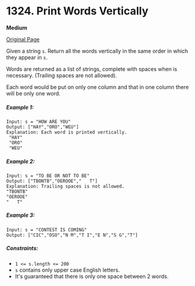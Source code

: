 # 1324. Print Words Vertically

**Medium**

[Original Page](https://leetcode.com/problems/print-words-vertically/)

Given a string `s`. Return all the words vertically in the same order in which they appear in `s`.

Words are returned as a list of strings, complete with spaces when is necessary. (Trailing spaces are not allowed).

Each word would be put on only one column and that in one column there will be only one word.

##### Example 1:
```
Input: s = "HOW ARE YOU"
Output: ["HAY","ORO","WEU"]
Explanation: Each word is printed vertically. 
 "HAY"
 "ORO"
 "WEU"
```

##### Example 2:
```
Input: s = "TO BE OR NOT TO BE"
Output: ["TBONTB","OEROOE","   T"]
Explanation: Trailing spaces is not allowed. 
"TBONTB"
"OEROOE"
"   T"
```

##### Example 3:
```
Input: s = "CONTEST IS COMING"
Output: ["CIC","OSO","N M","T I","E N","S G","T"]
```

##### Constraints:
- `1 <= s.length <= 200`
- `s` contains only upper case English letters.
- It's guaranteed that there is only one space between 2 words.

